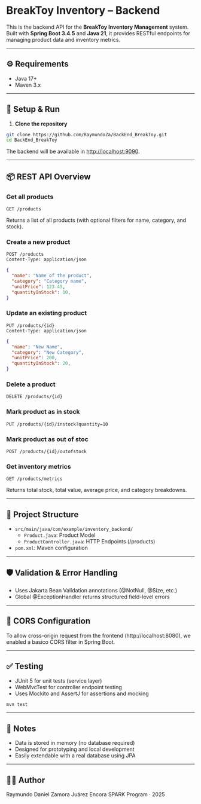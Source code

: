 # BreakToy Inventory – Backend

This is the backend API for the **BreakToy Inventory Management** system. Built with **Spring Boot 3.4.5** and **Java 21**, it provides RESTful endpoints for managing product data and inventory metrics.

---

## ⚙️ Requirements

- Java 17+
- Maven 3.x

---

## 🚀 Setup & Run

1. **Clone the repository**

```bash
git clone https://github.com/RaymundoZa/BackEnd_BreakToy.git
cd BackEnd_BreakToy
   ```
   
The backend will be available in [http://localhost:9090](http://localhost:9090).

---

## 📦 REST API Overview

### Get all products
```http
GET /products
```
Returns a list of all products (with optional filters for name, category, and stock).

### Create a new product
```http
POST /products
Content-Type: application/json
```  
```json
{
  "name": "Name of the product",
  "category": "Category name",
  "unitPrice": 123.45,
  "quantityInStock": 10,
}
```

### Update an existing product
```http
PUT /products/{id}
Content-Type: application/json
```  
```json
{
  "name": "New Name",
  "category": "New Category",
  "unitPrice": 200,
  "quantityInStock": 20,
}
```

### Delete a product
```http
DELETE /products/{id}
```

### Mark product as in stock
```http
PUT /products/{id}/instock?quantity=10
```

### Mark product as out of stoc
```http
POST /products/{id}/outofstock
```

### Get inventory metrics
```http
GET /products/metrics
```  
Returns total stock, total value, average price, and category breakdowns.


---

## 🧠 Project Structure

- `src/main/java/com/example/inventory_backend/`
    - `Product.java`: Product Model
    - `ProductController.java`: HTTP Endpoints (/products)
- `pom.xml`: Maven configuration

---

## 🛡️ Validation & Error Handling

- Uses Jakarta Bean Validation annotations (@NotNull, @Size, etc.)
- Global @ExceptionHandler returns structured field-level errors

---

## 🔧 CORS Configuration

To allow cross-origin request from the frontend (http://localhost:8080), we enabled a basico CORS filter in Spring Boot.

---

## ✅ Testing

- JUnit 5 for unit tests (service layer)
- WebMvcTest for controller endpoint testing
- Uses Mockito and AssertJ for assertions and mocking

```bash
mvn test
   ```

---

## 📌 Notes

- Data is stored in memory (no database required)
- Designed for prototyping and local development
- Easily extendable with a real database using JPA

---

## 👨‍💻 Author

Raymundo Daniel Zamora Juárez
Encora SPARK Program · 2025
